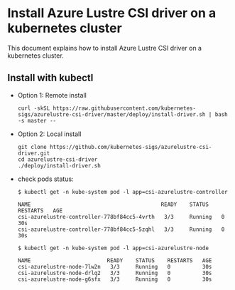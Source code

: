 # Install Azure Lustre CSI driver on a kubernetes cluster

This document explains how to install Azure Lustre CSI driver on a kubernetes cluster.

## Install with kubectl

- Option 1: Remote install

    ```shell
    curl -skSL https://raw.githubusercontent.com/kubernetes-sigs/azurelustre-csi-driver/master/deploy/install-driver.sh | bash -s master --
    ```

- Option 2: Local install

    ```shell
    git clone https://github.com/kubernetes-sigs/azurelustre-csi-driver.git
    cd azurelustre-csi-driver
    ./deploy/install-driver.sh
    ```

- check pods status:

    ```shell
    $ kubectl get -n kube-system pod -l app=csi-azurelustre-controller

    NAME                                         READY    STATUS    RESTARTS   AGE
    csi-azurelustre-controller-778bf84cc5-4vrth   3/3     Running   0          30s
    csi-azurelustre-controller-778bf84cc5-5zqhl   3/3     Running   0          30s

    $ kubectl get -n kube-system pod -l app=csi-azurelustre-node

    NAME                        READY    STATUS    RESTARTS   AGE
    csi-azurelustre-node-7lw2n   3/3     Running   0          30s
    csi-azurelustre-node-drlq2   3/3     Running   0          30s
    csi-azurelustre-node-g6sfx   3/3     Running   0          30s
    ```
